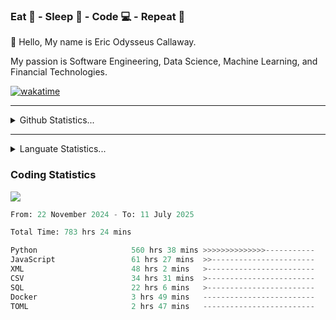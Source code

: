 <h3>Eat 🍴 - Sleep 🛌 - Code 💻 - Repeat 🔁</h3>

👋 Hello, My name is Eric Odysseus Callaway.

My passion is Software Engineering, Data Science, Machine Learning, and Financial Technologies.

[![wakatime](https://wakatime.com/badge/user/6717695f-6a13-47e3-aa16-c813e12c0985.svg)](https://wakatime.com/@6717695f-6a13-47e3-aa16-c813e12c0985)
<hr>
<details>
  <summary>
    Github Statistics...
  </summary>
    <p align="center">
      <img src="https://github-readme-stats.vercel.app/api?username=EricCallaway&show_icons=true"/>
    </p>
</details>
</hr>

<hr>
<details>
  <summary>
    Languate Statistics...
  </summary>
    <p align="center">
      <img src="https://wakatime.com/share/@Odysseus/6fc7c863-6fba-4e57-a6af-ed1f2fa8d560.svg"/>
    </p>
</details>
</hr>


<h3>Coding Statistics</h3>
<img src="https://wakatime.com/share/@Odysseus/5e02c832-9cc5-49a3-8f4c-bd2647d78fca.svg"/>
<!--START_SECTION:waka-->

```python
From: 22 November 2024 - To: 11 July 2025

Total Time: 783 hrs 24 mins

Python                     560 hrs 38 mins >>>>>>>>>>>>>>-----------   54.80 %
JavaScript                 61 hrs 27 mins  >>-----------------------   06.01 %
XML                        48 hrs 2 mins   >------------------------   04.70 %
CSV                        34 hrs 31 mins  >------------------------   03.37 %
SQL                        22 hrs 6 mins   >------------------------   02.16 %
Docker                     3 hrs 49 mins   -------------------------   00.37 %
TOML                       2 hrs 47 mins   -------------------------   00.27 %
```

<!--END_SECTION:waka-->
